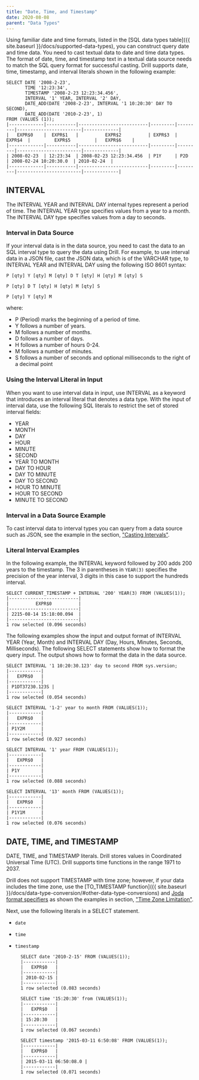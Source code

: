 ```yaml
---
title: "Date, Time, and Timestamp"
date: 2020-08-08
parent: "Data Types"
---
```

Using familiar date and time formats, listed in the [SQL data types table]({{ site.baseurl }}/docs/supported-data-types), you can construct query date and time data. You need to cast textual data to date and time data types. The format of date, time, and timestamp text in a textual data source needs to match the SQL query format for successful casting. Drill supports date, time, timestamp, and interval literals shown in the following example:

    SELECT DATE '2008-2-23', 
           TIME '12:23:34', 
           TIMESTAMP '2008-2-23 12:23:34.456', 
           INTERVAL '1' YEAR, INTERVAL '2' DAY, 
           DATE_ADD(DATE '2008-2-23', INTERVAL '1 10:20:30' DAY TO SECOND), 
           DATE_ADD(DATE '2010-2-23', 1)
    FROM (VALUES (1));
    |-------------|-----------|--------------------------|---------|---------|------------------------|-------------|
    |   EXPR$0    |  EXPR$1   |          EXPR$2          | EXPR$3  | EXPR$4  |         EXPR$5         |   EXPR$6    |
    |-------------|-----------|--------------------------|---------|---------|------------------------|-------------|
    | 2008-02-23  | 12:23:34  | 2008-02-23 12:23:34.456  | P1Y     | P2D     | 2008-02-24 10:20:30.0  | 2010-02-24  |
    |-------------|-----------|--------------------------|---------|---------|------------------------|-------------|

## INTERVAL

The INTERVAL YEAR and INTERVAL DAY internal types represent a period of time. The INTERVAL YEAR type specifies values from a year to a month. The INTERVAL DAY type specifies values from a day to seconds.

### Interval in Data Source

If your interval data is in the data source, you need to cast the data to an SQL interval type to query the data using Drill. For example, to use interval data in a JSON file, cast the JSON data, which is of the VARCHAR type, to INTERVAL YEAR and INTERVAL DAY using the following ISO 8601 syntax:

    P [qty] Y [qty] M [qty] D T [qty] H [qty] M [qty] S

    P [qty] D T [qty] H [qty] M [qty] S

    P [qty] Y [qty] M

where:

* P (Period) marks the beginning of a period of time.
* Y follows a number of years.
* M follows a number of months.
* D follows a number of days.
* H follows a number of hours 0-24.
* M follows a number of minutes.
* S follows a number of seconds and optional milliseconds to the right of a decimal point

### Using the Interval Literal in Input

When you want to use interval data in input, use INTERVAL as a keyword that introduces an interval literal that denotes a data type. With the input of interval data, use the following SQL literals to restrict the set of stored interval fields:

* YEAR
* MONTH
* DAY
* HOUR
* MINUTE
* SECOND
* YEAR TO MONTH
* DAY TO HOUR
* DAY TO MINUTE
* DAY TO SECOND
* HOUR TO MINUTE
* HOUR TO SECOND
* MINUTE TO SECOND

### Interval in a Data Source Example

To cast interval data to interval types you can query from a data source such as JSON, see the example in the section, ["Casting Intervals"]({{site.baseurl}}/docs/data-type-conversion/#casting-intervals).

### Literal Interval Examples

In the following example, the INTERVAL keyword followed by 200 adds 200 years to the timestamp. The 3 in parentheses in `YEAR(3)` specifies the precision of the year interval, 3 digits in this case to support the hundreds interval.

    SELECT CURRENT_TIMESTAMP + INTERVAL '200' YEAR(3) FROM (VALUES(1));
    |--------------------------|
    |          EXPR$0          |
    |--------------------------|
    | 2215-08-14 15:18:00.094  |
    |--------------------------|
    1 row selected (0.096 seconds)

The following examples show the input and output format of INTERVAL YEAR (Year, Month) and INTERVAL DAY (Day, Hours, Minutes, Seconds, Milliseconds). The following SELECT statements show how to format the query input. The output shows how to format the data in the data source.

    SELECT INTERVAL '1 10:20:30.123' day to second FROM sys.version;
    |------------|
    |   EXPR$0   |
    |------------|
    | P1DT37230.123S |
    |------------|
    1 row selected (0.054 seconds)

    SELECT INTERVAL '1-2' year to month FROM (VALUES(1));
    |------------|
    |   EXPR$0   |
    |------------|
    | P1Y2M      |
    |------------|
    1 row selected (0.927 seconds)

    SELECT INTERVAL '1' year FROM (VALUES(1));
    |------------|
    |   EXPR$0   |
    |------------|
    | P1Y        |
    |------------|
    1 row selected (0.088 seconds)

    SELECT INTERVAL '13' month FROM (VALUES(1));
    |------------|
    |   EXPR$0   |
    |------------|
    | P1Y1M      |
    |------------|
    1 row selected (0.076 seconds)


## DATE, TIME, and TIMESTAMP

DATE, TIME, and TIMESTAMP literals. Drill stores values in Coordinated Universal Time (UTC). Drill supports time functions in the range 1971 to 2037.

Drill does not support TIMESTAMP with time zone; however, if your data includes the time zone, use the [TO_TIMESTAMP function]({{ site.baseurl }}/docs/data-type-conversion/#other-data-type-conversions) and [Joda format specifiers]({{site.baseurl}}/docs/data-type-conversion/#format-specifiers-for-date/time-conversions) as shown the examples in section, ["Time Zone Limitation"]({{site.baseurl}}/docs/data-type-conversion/#time-zone-limitation).

Next, use the following literals in a SELECT statement. 

* `date`
* `time`
* `timestamp`

        SELECT date '2010-2-15' FROM (VALUES(1));
        |------------|
        |   EXPR$0   |
        |------------|
        | 2010-02-15 |
        |------------|
        1 row selected (0.083 seconds)

        SELECT time '15:20:30' from (VALUES(1));
        |------------|
        |   EXPR$0   |
        |------------|
        | 15:20:30   |
        |------------|
        1 row selected (0.067 seconds)

        SELECT timestamp '2015-03-11 6:50:08' FROM (VALUES(1));
        |------------|
        |   EXPR$0   |
        |------------|
        | 2015-03-11 06:50:08.0 |
        |------------|
        1 row selected (0.071 seconds)


